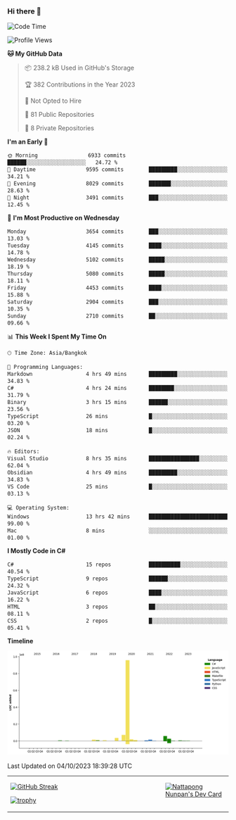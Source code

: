 ### Hi there 👋

<!--START_SECTION:waka-->
![Code Time](http://img.shields.io/badge/Code%20Time-754%20hrs%201%20min-blue)

![Profile Views](http://img.shields.io/badge/Profile%20Views-0-blue)

**🐱 My GitHub Data** 

> 📦 238.2 kB Used in GitHub's Storage 
 > 
> 🏆 382 Contributions in the Year 2023
 > 
> 🚫 Not Opted to Hire
 > 
> 📜 81 Public Repositories 
 > 
> 🔑 8 Private Repositories 
 > 
**I'm an Early 🐤** 

```text
🌞 Morning                6933 commits        ██████░░░░░░░░░░░░░░░░░░░   24.72 % 
🌆 Daytime                9595 commits        █████████░░░░░░░░░░░░░░░░   34.21 % 
🌃 Evening                8029 commits        ███████░░░░░░░░░░░░░░░░░░   28.63 % 
🌙 Night                  3491 commits        ███░░░░░░░░░░░░░░░░░░░░░░   12.45 % 
```
📅 **I'm Most Productive on Wednesday** 

```text
Monday                   3654 commits        ███░░░░░░░░░░░░░░░░░░░░░░   13.03 % 
Tuesday                  4145 commits        ████░░░░░░░░░░░░░░░░░░░░░   14.78 % 
Wednesday                5102 commits        █████░░░░░░░░░░░░░░░░░░░░   18.19 % 
Thursday                 5080 commits        █████░░░░░░░░░░░░░░░░░░░░   18.11 % 
Friday                   4453 commits        ████░░░░░░░░░░░░░░░░░░░░░   15.88 % 
Saturday                 2904 commits        ███░░░░░░░░░░░░░░░░░░░░░░   10.35 % 
Sunday                   2710 commits        ██░░░░░░░░░░░░░░░░░░░░░░░   09.66 % 
```


📊 **This Week I Spent My Time On** 

```text
🕑︎ Time Zone: Asia/Bangkok

💬 Programming Languages: 
Markdown                 4 hrs 49 mins       █████████░░░░░░░░░░░░░░░░   34.83 % 
C#                       4 hrs 24 mins       ████████░░░░░░░░░░░░░░░░░   31.79 % 
Binary                   3 hrs 15 mins       ██████░░░░░░░░░░░░░░░░░░░   23.56 % 
TypeScript               26 mins             █░░░░░░░░░░░░░░░░░░░░░░░░   03.20 % 
JSON                     18 mins             █░░░░░░░░░░░░░░░░░░░░░░░░   02.24 % 

🔥 Editors: 
Visual Studio            8 hrs 35 mins       ████████████████░░░░░░░░░   62.04 % 
Obsidian                 4 hrs 49 mins       █████████░░░░░░░░░░░░░░░░   34.83 % 
VS Code                  25 mins             █░░░░░░░░░░░░░░░░░░░░░░░░   03.13 % 

💻 Operating System: 
Windows                  13 hrs 42 mins      █████████████████████████   99.00 % 
Mac                      8 mins              ░░░░░░░░░░░░░░░░░░░░░░░░░   01.00 % 
```

**I Mostly Code in C#** 

```text
C#                       15 repos            ██████████░░░░░░░░░░░░░░░   40.54 % 
TypeScript               9 repos             ██████░░░░░░░░░░░░░░░░░░░   24.32 % 
JavaScript               6 repos             ████░░░░░░░░░░░░░░░░░░░░░   16.22 % 
HTML                     3 repos             ██░░░░░░░░░░░░░░░░░░░░░░░   08.11 % 
CSS                      2 repos             █░░░░░░░░░░░░░░░░░░░░░░░░   05.41 % 
```



**Timeline**

![Lines of Code chart](https://raw.githubusercontent.com/aixasz/aixasz/main/assets/bar_graph.png)


 Last Updated on 04/10/2023 18:39:28 UTC
<!--END_SECTION:waka-->

<table>
<tr>
<td width="70%" valign="top">
 
 [![GitHub Streak](http://github-readme-streak-stats.herokuapp.com?user=aixasz&theme=github-dark&hide_border=true&date_format=%5BY%20%5DM%20j)](https://git.io/streak-stats)

 [![trophy](https://github-profile-trophy.vercel.app/?username=aixasz&theme=onedark)](https://github.com/ryo-ma/github-profile-trophy)
 </td>
<td width="30%" valign="top">
 
<a href="https://app.daily.dev/aixasz"><img src="https://api.daily.dev/devcards/403207936e6547c9a85ea449e9f3abe8.png?r=re8" alt="Nattapong Nunpan's Dev Card"/></a>

 </td>
</tr>
</table>
 
